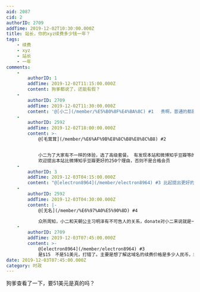 ```yaml
---
aid: 2087
cid: 2
authorID: 2709
addTime: 2019-12-02T10:30:00.000Z
title: 站长，你的xyz续费多少钱一年？
tags:
    - 续费
    - xyz
    - 站长
    - 一年
comments:
    -
        authorID: 1
        addTime: 2019-12-02T11:15:00.000Z
        content: 狗爹都说了，还能有假？
    -
        authorID: 2709
        addTime: 2019-12-02T11:30:00.000Z
        content: '@[小二](/member/%E5%B0%8F%E4%BA%8C) #1 　贵啊，普通的都是60块左右。'
    -
        authorID: 2592
        addTime: 2019-12-02T18:00:00.000Z
        content: >-
            @[毛茸茸](/member/%E6%AF%9B%E8%8C%B8%E8%8C%B8) #2


            小二为了大家有不一样的体验，选了高级套餐。 有发现本站和微博知乎豆瓣等的不同体验了吗？
            欢迎提出本站比微博知乎豆瓣更好的250个理由，否则不是合格会员
    -
        authorID: 3
        addTime: 2019-12-03T04:15:00.000Z
        content: "@[electron8964](/member/electron8964) #3 比起提出更好的理由，donate 是不是更好，哈哈\U0001F604"
    -
        authorID: 2592
        addTime: 2019-12-03T04:30:00.000Z
        content: |-
            @[无名](/member/%E6%97%A0%E5%90%8D) #4

            众所周知，小二和天朝公主习明泽有不可告人的关系，donate对小二来说就是一种侮辱！
    -
        authorID: 2709
        addTime: 2019-12-03T07:45:00.000Z
        content: >-
            @[electron8964](/member/electron8964) #3
            是$15　不是51美元，打错了。主要是想了解这域名的续费价格是多少人民币，站长不肯说哈哈。
date: 2019-12-03T07:45:00.000Z
category: 时政
---
```


狗爹查看了一下，要51美元是真的吗？
